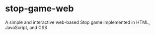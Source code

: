 # stop-game-web
A simple and interactive web-based Stop game implemented in HTML, JavaScript, and CSS
